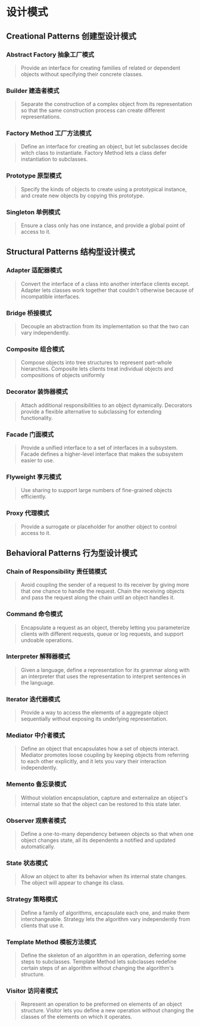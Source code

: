 # 设计模式

## Creational Patterns 创建型设计模式

### Abstract Factory 抽象工厂模式

> Provide an interface for creating families of related or dependent objects without specifying their concrete classes.

### Builder 建造者模式

> Separate the construction of a complex object from its representation so that the same construction process can create different representations.

### Factory Method 工厂方法模式

> Define an interface for creating an object, but let subclasses decide witch class to instantiate. Factory Method lets a class defer instantiation to subclasses.

### Prototype 原型模式

> Specify the kinds of objects to create using a prototypical instance, and create new objects by copying this prototype.

### Singleton 单例模式

> Ensure a class only has one instance, and provide a global point of access to it.

## Structural Patterns 结构型设计模式

### Adapter 适配器模式

> Convert the interface of a class into another interface clients except. Adapter lets classes work together that couldn't otherwise because of incompatible interfaces.

### Bridge 桥接模式

> Decouple an abstraction from its implementation so that the two can vary independently.

### Composite 组合模式

> Compose objects into tree structures to represent part-whole hierarchies. Composite lets clients treat individual objects and compositions of objects uniformly

### Decorator 装饰器模式

> Attach additional responsibilities to an object dynamically. Decorators provide a flexible alternative to subclassing for extending functionality.

### Facade 门面模式

> Provide a unified interface to a set of interfaces in a subsystem. Facade defines a higher-level interface that makes the subsystem easier to use.

### Flyweight 享元模式

> Use sharing to support large numbers of fine-grained objects efficiently.

### Proxy 代理模式

> Provide a surrogate or placeholder for another object to control access to it.

## Behavioral Patterns 行为型设计模式

### Chain of Responsibility 责任链模式

> Avoid coupling the sender of a request to its receiver by giving more that one chance to handle the request. Chain the receiving objects and pass the request along the chain until an object handles it.

### Command 命令模式

> Encapsulate a request as an object, thereby letting you parameterize clients with different requests, queue or log requests, and support undoable operations.

### Interpreter 解释器模式

> Given a language, define a representation for its grammar along with an interpreter that uses the representation to interpret sentences in the language.

### Iterator 迭代器模式

> Provide a way to access the elements of a aggregate object sequentially without exposing its underlying representation.

### Mediator 中介者模式

> Define an object that encapsulates how a set of objects interact. Mediator promotes loose coupling by keeping objects from referring to each other explicitly, and it lets you vary their interaction independently.

### Memento 备忘录模式

> Without violation encapsulation, capture and externalize an object's internal state so that the object can be restored to this state later.

### Observer 观察者模式

> Define a one-to-many dependency between objects so that when one object changes state, all its dependents a notified and updated automatically.

### State 状态模式

> Allow an object to alter its behavior when its internal state changes. The object will appear to change its class.

### Strategy 策略模式

> Define a family of algorithms, encapsulate each one, and make them interchangeable. Strategy lets the algorithm vary independently from clients that use it.

### Template Method 模板方法模式

> Define the skeleton of an algorithm in an operation, deferring some steps to subclasses. Template Method lets subclasses redefine certain steps of an algorithm without changing the algorithm's structure.

### Visitor 访问者模式

> Represent an operation to be preformed on elements of an object structure. Visitor lets you define a new operation without changing the classes of the elements on which it operates.